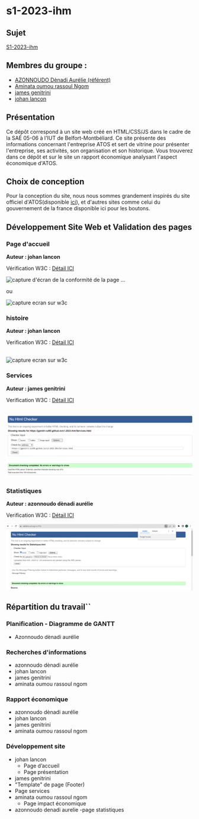 # s1-2023-ihm

## Sujet    

[S1-2023-ihm](https://login.github.io/projet/)

## Membres du groupe :

- [AZONNOUDO Dènadi Aurélie (référent)](mailto:denadi_aurelie.azonnoudo@edu.univ-fcomte.fr?subject=SAE_1_05_06)  
- [Aminata oumou rassoul Ngom](mailto:aminata_oumou_rassou.ngom@edu.univ-fcomte.fr?subject=SAE_1_05_06)   
- [james genitrini](mailto:james.genitrini@edu.univ-fcomte.fr?subject=SAE_1_05_06)
- [johan lancon](mailto:johan.lancon@edu.univ-fcomte.fr?subject=SAE_1_05_06)   


## Présentation 

Ce dépôt correspond à un site web créé en HTML/CSS/JS dans le cadre de la SAÉ 05-06 à l'IUT de Belfort-Montbéliard.
Ce site présente des informations concernant l'entreprise ATOS et sert de vitrine pour présenter l'entreprise, ses activités,
son organisation et son historique. Vous trouverez dans ce dépôt et sur le site un rapport économique analysant l'aspect économique d'ATOS. 

## Choix de conception  

Pour la conception du site, nous nous sommes grandement inspirés du site officiel d'ATOS(disponible [ici](https://www.atos.com/fr-fr/)),
et d'autres sites comme celui du gouvernement de la france disponible ici pour les boutons.    


## Développement Site Web et Validation des pages

### Page d'accueil

**Auteur : johan lancon**  

Vérification W3C : [Détail ICI](https://validator.w3.org/nu/?showsource=yes&showoutline=yes&showimagereport=yes&doc=https%3A%2F%2Fdemo-am90.github.io%2Fs1-demo%2Findex.html)


![capture d'écran de la conformité de la page ...](doc/capture_1_W3C.png)

ou 

<img src="doc/capture_1_W3C.png" style="width=400px" alt="capture ecran sur w3c">


<!--  style="width=400px" ne fonctionne pas -->

### histoire

**Auteur : johan lancon**  

Verification W3C : [Détail ICI](https://validator.w3.org/nu/?showsource=yes&showoutline=yes&showimagereport=yes&doc=https%3A%2F%2Fdemo-am90.github.io%2Fs1-demo%2Findex.html)

<br>
<img src="doc/capture_1_W3C.png" width="400px" alt="capture ecran sur w3c">

### Services

**Auteur : james genitrini**

Verification W3C : [Détail ICI](https://jgenitri-iut90.github.io/s1-2023-ihm/Services.html)

<br>
<img src="static/IMG/ServicesW3C.png" width="600px" alt="capture ecran sur w3c">






### Statistiques

**Auteur : azonnoudo dènadi aurélie**

Verification W3C : [Détail ICI](https://jgenitri-iut90.github.io/s1-2023-ihm/Statistiques.html)

<img src="static/IMG/StatistiquesW3C.png" width="600px" alt="capture ecran sur w3c">



## Répartition du travail``

### Planification - Diagramme de GANTT

- Azonnoudo dènadi aurélie

### Recherches d'informations

- azonnoudo dènadi aurélie
- johan lancon
- james genitrini
- aminata oumou rassoul ngom


### Rapport économique

- azonnoudo dènadi aurélie
- johan lancon
- james genitrini
- aminata oumou rassoul ngom

### Développement site

- johan lancon
  - Page d’accueil
  - Page présentation
- james genitrini
 - "Template" de page (Footer)
  - Page services
- aminata oumou rassoul ngom
  - Page impact économique
- azonnoudo denadi aurelie
 -page statistiques
